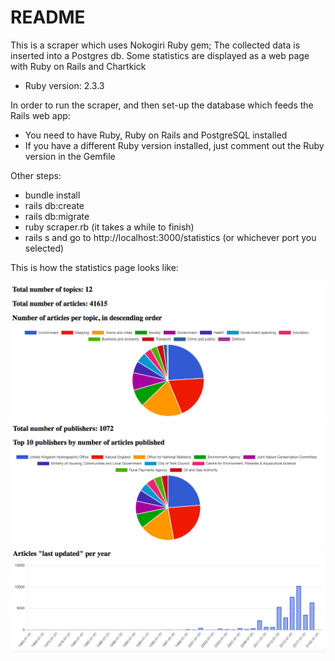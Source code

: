 # README

This is a scraper which uses Nokogiri Ruby gem; The collected data is inserted into a Postgres db. Some statistics are displayed as a web page with Ruby on Rails and Chartkick

* Ruby version: 2.3.3

In order to run the scraper, and then set-up the database which feeds the Rails web app: 
* You need to have Ruby, Ruby on Rails and PostgreSQL installed
* If you have a different Ruby version installed, just comment out the Ruby version in the Gemfile

Other steps:
* bundle install
* rails db:create
* rails db:migrate
* ruby scraper.rb (it takes a while to finish)
* rails s and go to http://localhost:3000/statistics (or whichever port you selected)



This is how the statistics page looks like: 

![alt text](https://github.com/luoana-c/ruby-scraper/blob/master/images/Screen%20Shot%202018-12-12%20at%2013.53.51.png)
![alt_text](https://github.com/luoana-c/ruby-scraper/blob/master/images/Screen%20Shot%202018-12-12%20at%2013.36.35.png)
![alt_text](https://github.com/luoana-c/ruby-scraper/blob/master/images/Screen%20Shot%202018-12-12%20at%2013.47.41.png)


